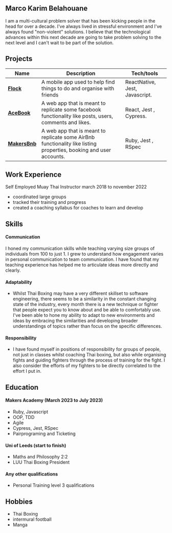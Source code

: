 ## Marco Karim Belahouane

I am a multi-cultural problem solver that has been kicking people in the head for over a decade. I've always lived in stressful environment and I've always found "non-violent" solutions. I believe that the technological advances within this next decade are going to take problem solving to the next level and I can't wait to be part of the solution.

## Projects

| Name                         | Description       | Tech/tools        |
| ---------------------------- | ----------------- | ----------------- |
| **[Flock](https://github.com/ev-th/Flock)**            | A mobile app used to help find things to do and organise with friends | ReactNative, Jest, Javascript. |
| **[AceBook](https://github.com/ev-th/acebook-fire)** | A web app that is meant to replicate some facebook functionality like posts, users, comments and likes. | React, Jest , Cypress. |
| **[MakersBnb](https://github.com/mkb93/Bnb)** | A web app that is meant to replicate some AirBnb functionality like listing properties, booking and user accounts. | Ruby, Jest , RSpec

## Work Experience
Self Employed 
Muay Thai Instructor march 2018 to november 2022
- coordinated large groups
- tracked their training and progress
- created a coaching syllabus for coaches to learn and develop

## Skills

#### Communication
I honed my communication skills while teaching varying size groups of individuals from 100 to just 1. I grew to understand how engagement varies in personal communication to team communication. I have found that my teaching experience has helped me to articulate ideas more directly and clearly. 

#### Adaptability

- Whilst Thai Boxing may have a very different skillset to software engineering, there seems to be a similarity in the constant changing state of the industry, every month there is a new technique or fighter that people expect you to know about and be able to comfortably use. I've been able to hone my ability to adapt to new environments and ideas by embracing the similarities and developing broader understandings of topics rather than focus on the specific differences.

#### Responsibility
- I have found myself in positions of responsibility for groups of people, not just in classes whilst coaching Thai boxing, but also while organising fights and guiding fighters through the process of training for the fight. I also consider the efforts of my fighters to be directly correlated to the effort I put in.

## Education

#### Makers Academy (March 2023 to July 2023)
- Ruby, Javascript
- OOP, TDD
- Agile 
- Cypress, Jest, RSpec
- Pairprograming and Ticketing

#### Uni of Leeds (start to finish)

- Maths and Philosophy 2:2
- LUU Thai Boxing President

#### Any other qualifications

- Personal Training level 3 qualifications

## Hobbies

- Thai Boxing
- intermural football
- Manga
